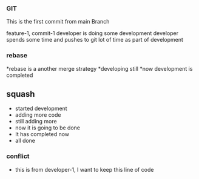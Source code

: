 ### GIT 
This is the first commit from main Branch

feature-1, commit-1
developer is doing some development
developer spends some time and pushes to git lot of time as part of development

### rebase 
*rebase is a another merge strategy 
*developing still 
*now development is completed

## squash 
* started development 
* adding more code 
* still adding more 
* now it is going to be done 
* It has completed now 
* all done 

### conflict
* this is from developer-1, I want to keep this line of code 
